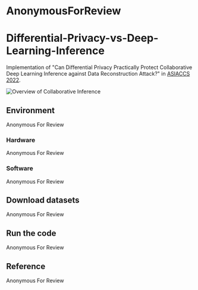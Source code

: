 # AnonymousForReview
# Differential-Privacy-vs-Deep-Learning-Inference
Implementation of "Can Differential Privacy Practically Protect Collaborative Deep Learning Inference against Data Reconstruction Attack?" in [ASIACCS 2022](https://asiaccs2022.conferenceservice.jp/).

![Overview of Collaborative Inference](https://user-images.githubusercontent.com/74033134/98463126-71397c00-21fc-11eb-9fad-33682cb9fd9d.jpg)

## Environment
Anonymous For Review

### Hardware
Anonymous For Review

### Software
Anonymous For Review

## Download datasets
Anonymous For Review

## Run the code
Anonymous For Review

## Reference
Anonymous For Review
